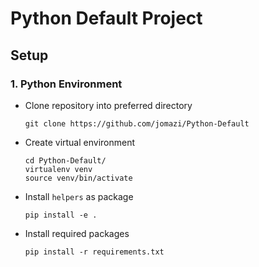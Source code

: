 # Python Default Project

## Setup

### 1. Python Environment

- Clone repository into preferred directory

    ```
    git clone https://github.com/jomazi/Python-Default
    ```

- Create virtual environment

    ```
    cd Python-Default/
    virtualenv venv
    source venv/bin/activate
    ```

- Install ```helpers``` as package

    ```
    pip install -e .
    ```

- Install required packages

    ```
    pip install -r requirements.txt
    ```

